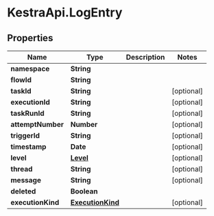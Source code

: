 # KestraApi.LogEntry

## Properties

Name | Type | Description | Notes
------------ | ------------- | ------------- | -------------
**namespace** | **String** |  | 
**flowId** | **String** |  | 
**taskId** | **String** |  | [optional] 
**executionId** | **String** |  | [optional] 
**taskRunId** | **String** |  | [optional] 
**attemptNumber** | **Number** |  | [optional] 
**triggerId** | **String** |  | [optional] 
**timestamp** | **Date** |  | [optional] 
**level** | [**Level**](Level.md) |  | [optional] 
**thread** | **String** |  | [optional] 
**message** | **String** |  | [optional] 
**deleted** | **Boolean** |  | 
**executionKind** | [**ExecutionKind**](ExecutionKind.md) |  | [optional] 


